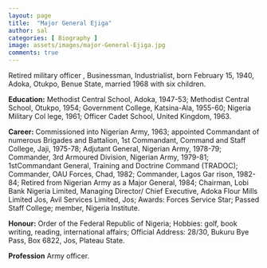 ```yaml
---
layout: page
title:  "Major General Ejiga"
author: sal
categories: [ Biography ]
image: assets/images/major-General-Ejiga.jpg
comments: true
---
```


Retired military officer , Businessman, Industrialist, born February 15, 1940, Adoka, Otukpo, Benue State, married 1968 with six children.
 
**Education:** Methodist Central School, Adoka, 1947-53; Methodist Central School, Otukpo, 1954; Government College, Katsina-Ala, 1955-60; Nigeria Military Col lege, 1961; Officer Cadet School, United Kingdom, 1963.

**Career:** Commissioned into Nigerian Army, 1963; appointed Commandant of numerous Brigades and Battalion, 1st Commandant, Command and Staff College, Jaji, 1975-78; Adjutant General, Nigerian Army, 1978-79; Commander, 3rd Armoured Division, Nigerian Army, 1979-81; 1stCommandant General, Training and Doctrine Command (TRADOC); Commander, OAU Forces, Chad, 1982; Commander, Lagos Gar rison, 1982-84; Retired from Nigerian Army as a Major General, 1984; Chairman, Lobi Bank Nigeria Limited, Managing Director/ Chief Executive, Adoka Flour Mills Limited Jos, Avil Services Limited, Jos; Awards: Forces Service Star; Passed Staff College; member, Nigeria Institute.

**Honour:** Order of the Federal Republic of Nigeria; Hobbies: golf, book writing, reading, international affairs; Official Address: 28/30, Bukuru Bye Pass, Box 6822, Jos, Plateau State.

**Profession** Army officer.